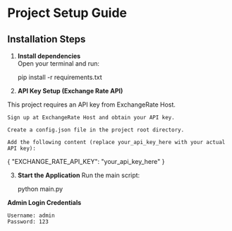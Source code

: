 # Project Setup Guide

## Installation Steps

1. **Install dependencies**  
   Open your terminal and run:  

   pip install -r requirements.txt

2. **API Key Setup (Exchange Rate API)**

This project requires an API key from ExchangeRate Host.

    Sign up at ExchangeRate Host and obtain your API key.

    Create a config.json file in the project root directory.

    Add the following content (replace your_api_key_here with your actual API key):

{
    "EXCHANGE_RATE_API_KEY": "your_api_key_here"
}

3. **Start the Application**
Run the main script:

    python main.py

**Admin Login Credentials**

    Username: admin
    Password: 123